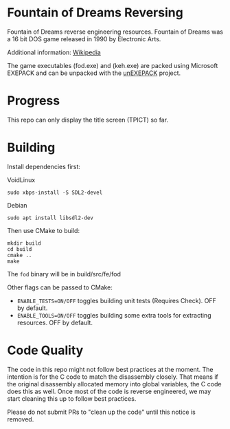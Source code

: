 # Fountain of Dreams Reversing

Fountain of Dreams reverse engineering resources. Fountain of Dreams was a 16
bit DOS game released in 1990 by Electronic Arts.

Additional information: [Wikipedia](https://en.wikipedia.org/wiki/Fountain_of_Dreams)

The game executables (fod.exe) and (keh.exe) are packed using Microsoft
EXEPACK and can be unpacked with the [unEXEPACK](https://github.com/w4kfu/unEXEPACK) project.

# Progress

This repo can only display the title screen (TPICT) so far.

# Building

Install dependencies first:

VoidLinux

```
sudo xbps-install -S SDL2-devel
```

Debian

```
sudo apt install libsdl2-dev
```

Then use CMake to build:

```
mkdir build
cd build
cmake ..
make
```

The `fod` binary will be in build/src/fe/fod

Other flags can be passed to CMake:

* `ENABLE_TESTS=ON/OFF` toggles building unit tests (Requires Check). OFF by default.
* `ENABLE_TOOLS=ON/OFF` toggles building some extra tools for extracting resources. OFF by default.


# Code Quality

The code in this repo might not follow best practices at the moment. The
intention is for the C code to match the disassembly closely. That means if the
original disassembly allocated memory into global variables, the C code does this
as well. Once most of the code is reverse engineered, we may start cleaning this
up to follow best practices.

Please do not submit PRs to "clean up the code" until this notice is removed.
